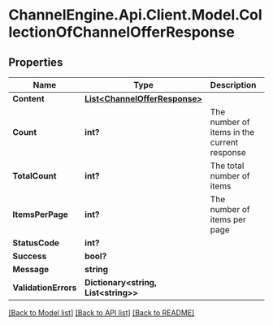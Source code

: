 # ChannelEngine.Api.Client.Model.CollectionOfChannelOfferResponse
## Properties

Name | Type | Description | Notes
------------ | ------------- | ------------- | -------------
**Content** | [**List&lt;ChannelOfferResponse&gt;**](ChannelOfferResponse.md) |  | [optional] 
**Count** | **int?** | The number of items in the current response | [optional] 
**TotalCount** | **int?** | The total number of items | [optional] 
**ItemsPerPage** | **int?** | The number of items per page | [optional] 
**StatusCode** | **int?** |  | [optional] 
**Success** | **bool?** |  | [optional] 
**Message** | **string** |  | [optional] 
**ValidationErrors** | **Dictionary&lt;string, List&lt;string&gt;&gt;** |  | [optional] 

[[Back to Model list]](../README.md#documentation-for-models) [[Back to API list]](../README.md#documentation-for-api-endpoints) [[Back to README]](../README.md)

